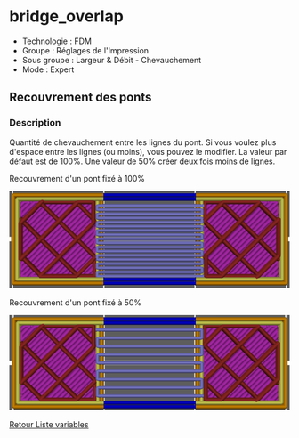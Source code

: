 # bridge_overlap

* Technologie : FDM
* Groupe : Réglages de l'Impression
* Sous groupe : Largeur & Débit - Chevauchement
* Mode : Expert

## Recouvrement des ponts

### Description

Quantité de chevauchement entre les lignes du pont. Si vous voulez plus d'espace entre les lignes (ou moins), vous pouvez le modifier. La valeur par défaut est de 100%. Une valeur de 50% créer deux fois moins de lignes.

Recouvrement d'un pont fixé à 100%

![bridge_overlap=100%](./images/bridge_overlap/001.png)

Recouvrement d'un pont fixé à 50%

![bridge_overlap=50%](./images/bridge_overlap/002.png)

[Retour Liste variables](variable_list.md)